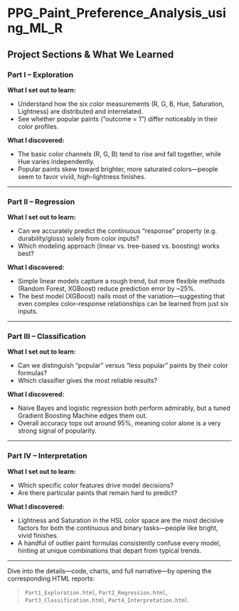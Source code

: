 # PPG_Paint_Preference_Analysis_using_ML_R

## Project Sections & What We Learned

### Part I – Exploration  
**What I set out to learn:**  
- Understand how the six color measurements (R, G, B, Hue, Saturation, Lightness) are distributed and interrelated.  
- See whether popular paints (“outcome = 1”) differ noticeably in their color profiles.  

**What I discovered:**  
- The basic color channels (R, G, B) tend to rise and fall together, while Hue varies independently.  
- Popular paints skew toward brighter, more saturated colors—people seem to favor vivid, high-lightness finishes.

---

### Part II – Regression  
**What I set out to learn:**  
- Can we accurately predict the continuous “response” property (e.g. durability/gloss) solely from color inputs?  
- Which modeling approach (linear vs. tree-based vs. boosting) works best?  

**What I discovered:**  
- Simple linear models capture a rough trend, but more flexible methods (Random Forest, XGBoost) reduce prediction error by ~25%.  
- The best model (XGBoost) nails most of the variation—suggesting that even complex color–response relationships can be learned from just six inputs.

---

### Part III – Classification  
**What I set out to learn:**  
- Can we distinguish “popular” versus “less popular” paints by their color formulas?  
- Which classifier gives the most reliable results?  

**What I discovered:**  
- Naive Bayes and logistic regression both perform admirably, but a tuned Gradient Boosting Machine edges them out.  
- Overall accuracy tops out around 95%, meaning color alone is a very strong signal of popularity.

---

### Part IV – Interpretation  
**What I set out to learn:**  
- Which specific color features drive model decisions?  
- Are there particular paints that remain hard to predict?  

**What I discovered:**  
- Lightness and Saturation in the HSL color space are the most decisive factors for both the continuous and binary tasks—people like bright, vivid finishes.  
- A handful of outlier paint formulas consistently confuse every model, hinting at unique combinations that depart from typical trends.

---

Dive into the details—code, charts, and full narrative—by opening the corresponding HTML reports:  
> `Part1_Exploration.html`, `Part2_Regression.html`, `Part3_Classification.html`, `Part4_Interpretation.html`.  
